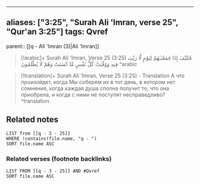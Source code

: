 
---
aliases: ["3:25", "Surah Ali 'Imran, verse 25", "Qur'an 3:25"]
tags: Qvref
---

parent:: [[q - Ali 'Imran (3)|Ali 'Imran]]

> [!arabic]+ Surah Ali 'Imran, Verse 25 (3:25)
> <span class="quran-arabic">فَكَيْفَ إِذَا جَمَعْنَـٰهُمْ لِيَوْمٍ لَّا رَيْبَ فِيهِ وَوُفِّيَتْ كُلُّ نَفْسٍ مَّا كَسَبَتْ وَهُمْ لَا يُظْلَمُونَ</span>
^arabic

> [!translation]+ Surah Ali 'Imran, Verse 25 (3:25) - Translation
> А что произойдет, когда Мы соберем их в тот день, в котором нет сомнения, когда каждая душа сполна получит то, что она приобрела, и когда с ними не поступят несправедливо?
^translation



## Related notes
```dataview
LIST from [[q - 3 - 25]]
WHERE !contains(file.name, "q - ")
SORT file.name ASC
```

### Related verses (footnote backlinks)
```dataview
LIST FROM [[q - 3 - 25]] AND #Qvref
SORT file.name ASC
```

